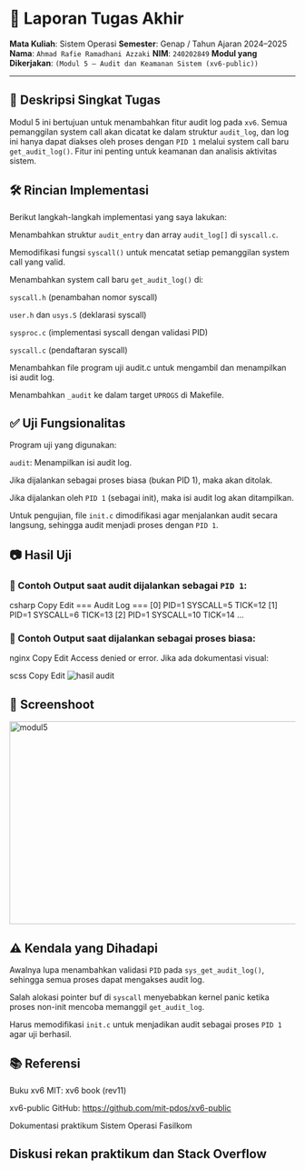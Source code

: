 # 📝 Laporan Tugas Akhir

**Mata Kuliah**: Sistem Operasi
**Semester**: Genap / Tahun Ajaran 2024–2025
**Nama**: `Ahmad Rafie Ramadhani Azzaki`
**NIM**: `240202849`
**Modul yang Dikerjakan**:
`(Modul 5 – Audit dan Keamanan Sistem (xv6-public))`

---

## 📌 Deskripsi Singkat Tugas
Modul 5 ini bertujuan untuk menambahkan fitur audit log pada `xv6`. Semua pemanggilan system call akan dicatat ke dalam struktur `audit_log`, dan log ini hanya dapat diakses oleh proses dengan `PID 1` melalui system call baru `get_audit_log()`. Fitur ini penting untuk keamanan dan analisis aktivitas sistem.

## 🛠️ Rincian Implementasi
Berikut langkah-langkah implementasi yang saya lakukan:

Menambahkan struktur `audit_entry` dan array `audit_log[]` di `syscall.c`.

Memodifikasi fungsi `syscall()` untuk mencatat setiap pemanggilan system call yang valid.

Menambahkan system call baru `get_audit_log()` di:

`syscall.h` (penambahan nomor syscall)

`user.h` dan `usys.S` (deklarasi syscall)

`sysproc.c` (implementasi syscall dengan validasi PID)

`syscall.c` (pendaftaran syscall)

Menambahkan file program uji audit.c untuk mengambil dan menampilkan isi audit log.

Menambahkan `_audit` ke dalam target `UPROGS` di Makefile.

## ✅ Uji Fungsionalitas
Program uji yang digunakan:

`audit`: Menampilkan isi audit log.

Jika dijalankan sebagai proses biasa (bukan PID 1), maka akan ditolak.

Jika dijalankan oleh `PID 1` (sebagai init), maka isi audit log akan ditampilkan.

Untuk pengujian, file `init.c` dimodifikasi agar menjalankan audit secara langsung, sehingga audit menjadi proses dengan `PID 1`.

## 📷 Hasil Uji
### 📍 Contoh Output saat audit dijalankan sebagai `PID 1`:

csharp
Copy
Edit
=== Audit Log ===
[0] PID=1 SYSCALL=5 TICK=12
[1] PID=1 SYSCALL=6 TICK=13
[2] PID=1 SYSCALL=10 TICK=14
...
### 📍 Contoh Output saat dijalankan sebagai proses biasa:

nginx
Copy
Edit
Access denied or error.
Jika ada dokumentasi visual:

scss
Copy
Edit
![hasil audit](./screenshots/audit_output.png)

## 📸 Screenshoot

<img width="1143" height="357" alt="modul5" src="https://github.com/user-attachments/assets/2362addb-69f6-4995-9f7e-9d3e0afe3829" />

## ⚠️ Kendala yang Dihadapi
Awalnya lupa menambahkan validasi `PID` pada `sys_get_audit_log()`, sehingga semua proses dapat mengakses audit log.

Salah alokasi pointer buf di `syscall` menyebabkan kernel panic ketika proses non-init mencoba memanggil `get_audit_log`.

Harus memodifikasi `init.c` untuk menjadikan audit sebagai proses `PID 1` agar uji berhasil.

## 📚 Referensi
Buku xv6 MIT: xv6 book (rev11)

xv6-public GitHub: https://github.com/mit-pdos/xv6-public

Dokumentasi praktikum Sistem Operasi Fasilkom

Diskusi rekan praktikum dan Stack Overflow
---

